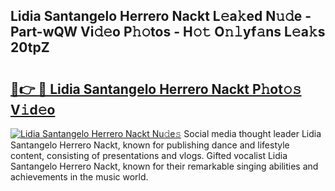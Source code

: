 ## Lidia Santangelo Herrero Nackt L𝚎a𝚔ed N𝚞𝚍e - Part-wQW Vi𝚍𝚎o P𝚑𝚘tos - H𝚘𝚝 O𝚗𝚕yf𝚊ns L𝚎a𝚔s 20tpZ

# <h2><a href="http://kf8ade.oniu.top/?m=Lidia+Santangelo+Herrero+Nackt">🔗👉 🔴 Lidia Santangelo Herrero Nackt P𝚑ot𝚘𝚜 V𝚒d𝚎o</a></h2>

[![Lidia Santangelo Herrero Nackt Nu𝚍e𝚜](https://i.imgur.com/0qMVB7G.gif)](http://kf8ade.oniu.top/?m=Lidia+Santangelo+Herrero+Nackt)
Social media thought leader Lidia Santangelo Herrero Nackt, known for publishing dance and lifestyle content, consisting of presentations and vlogs. Gifted vocalist Lidia Santangelo Herrero Nackt, known for their remarkable singing abilities and achievements in the music world.  
